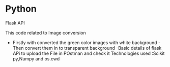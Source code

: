 # Python
Flask API

This code related to Image conversion 
- Firstly with converted the green color images with white background
-Then convert them in to transparent background
-Basic details of flask APi to upload the File in POstman and check it
Technologies used :Scikit py,Numpy and os.cwd

